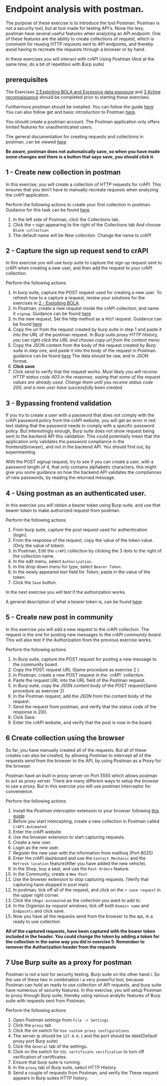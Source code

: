 # Endpoint analysis with postman.
The purpose of these exercise is to introduce the tool Postman. Postman is not a security tool, but at tool made
for testing API's. None the less, postman have several useful features when analyzing an API endpoint.
One of these features are the ability to create collections of request, which is connivent for reusing HTTP requests
sent to API endpoints, and thereby avoid having to recreate the requests through a browser or by hand. 

In these exercises you will interact with crAPI Using Postman (And at the same time,  do a bit of repetition with Burp suite)

## prerequisites
The Exercises [2 Exploiting BOLA and Excessive data exposure](2_Exploiting_BOLA_And_Excessive_Data_Exposure.md) and [3 Active reconnaissance](3_Active_reconnaissance.md) should
be completed prior to starting these exercises.

Furthermore postman should be installed. You can follow the guide [here](https://www.postman.com/downloads/)
You can also follow get and basic introduction to Postman [here](https://learning.postman.com/docs/getting-started/first-steps/sending-the-first-request/).

You should create a postman account. The Postman application only offers limited features for unauthenticated users.

The general documentation for creating requests and collections in postman, can be viewed [here](https://learning.postman.com/docs/collections/using-collections/)

**Be aware, postman does not automatically save, so when you have made some changes and there is a button that says save, you should click it.**

## 1 - Create new collection in postman
In this exercise, you will create a collection of HTTP requests for crAPI. This ensures that you don't have to manually recreate requests
when analyzing the _crAPI_ application. 

Perform the following actions to create your first collection in postman. Guidance for this task can be found [here](https://learning.postman.com/docs/collections/using-collections/#creating-collections).
1. In the left side of Postman, click the Collections tab.  
2. Click the `+` sign appearing to the right of the Collections tab And choose `Blank collection`
3. The default name will be _New collection_. Change the name to _crAPI_

## 2  - Capture the sign up request send to crAPI
In this exercise you will use burp suite to capture the sign up request sent to crAPI when creating a new user,
and then add the request to your crAPI collection.

Perform the following actions
1. In burp suite, capture the POST request used for creating a new user. To refresh how to a capture a request, review  your solutions for the exercises in [2 - Exploiting BOLA](2_Exploiting_BOLA_And_Excessive_Data_Exposure.md).
2. In Postman, create a new request inside the crAPI collection, and name it `signup`. Guidance can be found [here](https://learning.postman.com/docs/collections/using-collections/#creating-collections)
3. In the new request, Set the http method as a `POST` request. Guidance can be found [here](https://learning.postman.com/docs/sending-requests/requests/#selecting-request-methods)
4. Copy the url from the request created by burp suite in step 1 and paste it into the URL of the postman request. _In Burp suite proxy HTTP History, you can right click the URL and choose copy url from the context menu_
5. Copy the JSON content from the body of the request created by Burp suite in step one, and paste it into the body of the request in Postman. guidance can be found [here](https://learning.postman.com/docs/sending-requests/requests/#sending-body-data) The data should be raw, and in JSON format.
6. **Click save**
7. Click send to verify that the request works. _Must likely you will receive HTTP status code 403 in the response, saying that some of the request values are already used. Change them until you receive status code 200, and a new user have successfully been created_

## 3 - Bypassing frontend validation
If you try to create a user with a password that does not comply with the crAPI password policy from the crAPI website, you will
get an error in red text stating that the password needs to comply with a specific password  policy. 
But interestingly enough, Burp suite does not show request being sent to the backend API this validation. This could potentially mean that 
the application only validates the password compliance in the frontend(browser), and not in the backend API. You should find out, by experimenting.
  
With the POST _signup_ request, try to see if you can create a user, with a password length of 4, that only contains alphabetic characters, this might
give you some guidance on how the backend API validates the compliances of new passwords, by reading the returned message.

## 4 - Using postman as an authenticated user.
In this exercise you will obtain a bearer token using Burp suite, and use that bearer token to make
authorized request from postman.

Perform the following actions
1. From burp suite, capture the post request used for authentication (login).
2. From the response of the request, copy the value of the token value.(Only the value of token).
3. In Postman, Edit the `crAPI` collection by clicking the 3 dots to the right of the collection name.
4. In the edit menu, select `Authorization`.
5. In the drop down menu for _type_, select `Bearer Token`.
6. In the newly appeared text field for _Token_, paste in the value of the token.
7. Click the `Save` button.

In the next exercise you will test if the authorization works.

A general description of what a bearer token is, can be found [here](https://apidog.com/articles/what-is-bearer-token/)

## 5 - Create new post in community
In this exercise you will add a new request to the crAPI collection. The request is the one for posting new messages to the crAPI _community board_.
This will also test if the Authorization from the previous exercise works.

Perform the following actions
1. In Burp suite, capture the POST request for posting a new message to the community board.
2. Copy the POST request URL (Same procedure as exercise 2 )
3. In Postman, create a new POST request in the ´crAPI´ collection.
4. Paste the request URL into the URL field of the Postman request.
5. In Burp suite, copy the JSON content body of the POST request(Same procedure as exercise 2)
6. In the Postman request, add the JSON from the content body of the request.
7. Send the request from postman, and verify that the status code of the response is 200.
8. Click Save.
9. Enter the crAPI website, and verify that the post is now in the board.

## 6 Create collection using the browser
So far, you have manually created all of the requests. But all of these  creates can also be created, by allowing 
Postman to intercept all of the requests send from the browser to the API, by using Postman as a Proxy for the browser.

Postman have an built in proxy server on Port 5555 which allows postman to act as proxy server. There are many different ways 
to setup the browser to use a proxy. But in this exercise you will use postman Interceptor for convenience.

Perform the following actions
1. Install the _Postman interceptor_ extension to your browser following [this guide](https://learning.postman.com/docs/sending-requests/capturing-request-data/interceptor/)
2. Before you start intercepting, create a new  collection in Postman called `CrAPI-Automated`
3. Enter the crAPI website.
4. Use the browser extension to start capturing requests.
5. Create a new user.
6. Login as the new user.
7. Register the new user with the information from mailhoq (Port 8025)
7. Enter the crAPI dashboard and use the `Contact Mechanic` and the `Refresh location` feature(After you have added the new vehicle).
8. In the Shop, buy a seat, and use the `Past Orders` feature.
9. In the Community, create a `New Post`
10. Use the browser extension to stop capturing requests. (Verify that capturing have stopped in post man)
11. In postman, tick off all of the request, and click on the `+ save request` in the upper right corner.
12. Click the `CRapi-automated` as the collection you want to add to.
13. In the _Organize by request windows_, tick off both `Domain name` and `Endpoints` and click save.
14. Now you have all the requests send from the browser to the api, in a ready to use collection.

**All of the captured requests, have been captured with the bearer token included in the header. You could change the token by adding a token for the collection in the same way you did in exercise 5. Remember to remover the Authorization header from the requests**

## 7 Use Burp suite as a proxy for postman
Postman is not a tool for security testing. Burp suite on the other hand i. So the use of these two in combination i a very powerful tool, because 
Postman can hold an ready to use collection of API requests, and burp suite have numerous of security features.  In this exercise, you will setup
Postman to proxy through Burp suite, thereby using various analytic features of Burp suite with requests sent from Postman.

Perform the following actions
1. Open Postman settings from `File -> Settings`
2. Click the `proxy` tab
3. Click the on switch for `Use custom proxy configurations`
4. The server ip should be `127.0.0.1` and the port should be `8080`(Default proxy port Burp suite)
5. Click the `General` tab of the settings.
6. Click on the switch for `SSL certificate verification` to turn off verification of certificates.
7. Ensure that burp suite is running.
8. In the `proxy` tab of Burp suite, select HTTP History.
9. Send a couple of requests from Postman, and verify the These request appears in Burp suites HTTP history.
